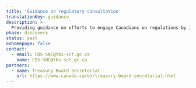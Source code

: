 ```yaml
---
title: 'Guidance on regulatory consultation'
translationKey: guidance
description: >-
  Providing guidance on efforts to engage Canadians on regulations by identifying and validating user and business needs, conducting a market analysis of existing digital products, and presenting recommendations concerning procuring a product vs. building and maintaining a custom product.
phase: discovery
status: past
onhomepage: false
contact:
  - email: CDS-SNC@tbs-sct.gc.ca
    name: CDS-SNC@tbs-sct.gc.ca
partners:
  - name: Treasury Board Secretariat
    url: https://www.canada.ca/en/treasury-board-secretariat.html
---
```

